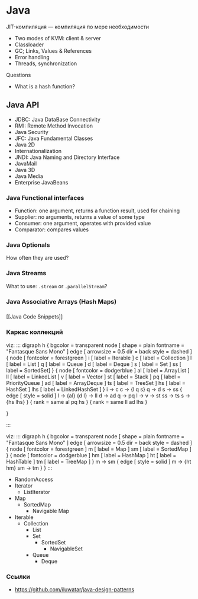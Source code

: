 # Java

JIT-компиляция — компиляция по мере необходимости

- Two modes of KVM: client & server 
- Classloader
- GC; Links, Values & References
- Error handling
- Threads, synchronization

Questions

- What is a hash function?

## Java API

- JDBC: Java DataBase Connectivity  
- RMI: Remote Method Invocation  
- Java Security  
- JFC: Java Fundamental Classes  
- Java 2D  
- Internationalization  
- JNDI: Java Naming and Directory Interface  
- JavaMail  
- Java 3D  
- Java Media  
- Enterprise JavaBeans
  
### Java Functional interfaces  
  
- Function: one argument, returns a function result, used for chaining  
- Supplier: no arguments, returns a value of some type  
- Consumer: one argument, operates with provided value  
- Comparator: compares values  
  
### Java Optionals  
  
How often they are used?  
  
### Java Streams  
  
What to use: `.stream` or `.parallelStream`?  
  
### Java Associative Arrays (Hash Maps)  
  
  
###   
  
[[Java Code Snippets]]
  
### Каркас коллекций

viz:
:::
digraph h {
	bgcolor = transparent
	node [ shape = plain fontname = "Fantasque Sans Mono" ]
	edge [ arrowsize = 0.5 dir = back style = dashed ]		
	{
		node [ fontcolor = forestgreen ]
		i [ label = Iterable ]
		c [ label = Collection ]
		l [ label = List ]
		q [ label = Queue ]
		d [ label = Deque ]
		s [ label = Set ]
		ss [ label = SortedSet]
	}
	{
		node [ fontcolor = dodgerblue ]
		al [ label = ArrayList ]
		ll [ label = LinkedList ]
		v [ label = Vector ]
		st [ label = Stack ]
		pq [ label = PriorityQueue ]
		ad [ label = ArrayDeque ]
		ts [ label = TreeSet ]
		hs [ label = HashSet ]
		lhs [ label = LinkedHashSet ]
	}
 	i -> c
	c -> {l q s}
	q -> d
	s -> ss
	{
		edge [ style = solid ]
		l -> {al}
		{d l} -> ll
		d -> ad
		q -> pq
		l -> v -> st
		ss -> ts
		s -> {hs lhs}
	}
	{
		rank = same
		al pq hs
	}
	{
		rank = same
		ll ad lhs
	}

}


:::

viz:
:::
digraph h {
	bgcolor = transparent
	node [ shape = plain fontname = "Fantasque Sans Mono" ]
	edge [ arrowsize = 0.5 dir = back style = dashed ]		
	{
		node [ fontcolor = forestgreen ]
		m [ label = Map ]
		sm [ label = SortedMap ]
	}
	{
		node [ fontcolor = dodgerblue ]
		hm [ label = HashMap ]
		ht [ label = HashTable ]
		tm [ label = TreeMap ]
	}
	m -> sm
	{
		edge [ style = solid ]
		m -> {ht hm}
		sm -> tm
	}
}
:::

- RandomAccess
- Iterator
    - ListIterator
- Map
    - SortedMap
        - Navigable Map
- Iterable
    - Collection
        - List
        - Set
            - SortedSet
                - NavigableSet
        - Queue
            - Deque


### Ссылки

- https://github.com/iluwatar/java-design-patterns